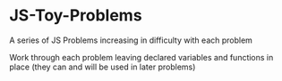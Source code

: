 # JS-Toy-Problems
A series of JS Problems increasing in difficulty with each problem

Work through each problem leaving declared variables and functions in place (they can and will be used in later problems)
